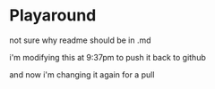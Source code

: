 # Playaround
not sure why readme should be in .md

i'm modifying this at 9:37pm to push it back to github

and now i'm changing it again for a pull
